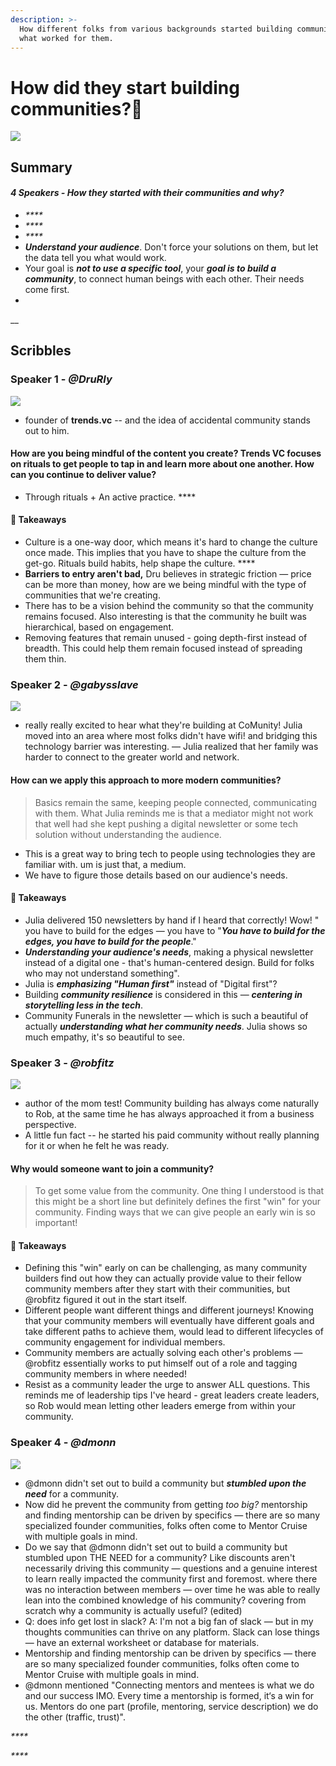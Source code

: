 ```yaml
---
description: >-
  How different folks from various backgrounds started building community and
  what worked for them.
---
```


# How did they start building communities?👀

![](../.gitbook/assets/image%20%281%29.png)

## Summary

#### _4 Speakers - How they started with their communities and why?_

*  _****_
*  _****_
*   _****_
* _**Understand your audience**_. Don't force your solutions on them, but let the data tell you what would work. 
* Your goal is _**not to use a specific tool**_, your _**goal is to build a community**_, to connect human beings with each other. Their needs come first.
* 
\_\_

## Scribbles

### Speaker 1 - _@DruRly_

![](../.gitbook/assets/image%20%287%29.png)

* founder of **trends.vc** -- and the idea of accidental community stands out to him.  

#### How are you being mindful of the content you create? Trends VC focuses on rituals to get people to tap in and learn more about one another. How can you continue to deliver value?

* Through rituals + An active practice.  ****

####  🚩 Takeaways 

* Culture is a one-way door, which means it's hard to change the culture once made. This implies that you have to shape the culture from the get-go. Rituals build habits, help shape the culture. ****
* **Barriers to entry aren't bad,** Dru believes in strategic friction — price can be more than money, how are we being mindful with the type of communities that we're creating.
* There has to be a vision behind the community so that the community remains focused. Also interesting is that the community he built was hierarchical, based on engagement.
* Removing features that remain unused - going depth-first instead of breadth. This could help them remain focused instead of spreading them thin.





### Speaker 2 - _**@gabysslave**_

![](../.gitbook/assets/image%20%283%29.png)

* really really excited to hear what they're building at CoMunity! Julia moved into an area where most folks didn't have wifi! and bridging this technology barrier was interesting. — Julia realized that her family was harder to connect to the greater world and network.

#### How can we apply this approach to more modern communities?  

> Basics remain the same, keeping people connected, communicating with them. What Julia reminds me is that a mediator might not work that well had she kept pushing a digital newsletter or some tech solution without understanding the audience.

* This is a great way to bring tech to people using technologies they are familiar with. um is just that, a medium. 
* We have to figure those details based on our audience's needs. 

#### 🚩 Takeaways 

* Julia delivered 150 newsletters by hand if I heard that correctly! Wow! " you have to build for the edges — you have to "_**You have to build for the edges, you have to build for the people**_."
* _**Understanding your audience's needs**_, making a physical newsletter instead of a digital one - that's human-centered design. Build for folks who may not understand something".
* Julia is _**emphasizing "Human first"**_ instead of "Digital first"?
* Building _**community resilience**_ is considered in this — _**centering in storytelling less in the tech**_.
* Community Funerals in the newsletter — which is such a beautiful of actually _**understanding what her community needs**_. Julia shows so much empathy, it's so beautiful to see.





### **Speaker 3 -** _**@robfitz**_

![](../.gitbook/assets/image%20%284%29.png)

* author of the mom test! Community building has always come naturally to Rob, at the same time he has always approached it from a business perspective.
* A little fun fact -- he started his paid community without really planning for it or when he felt he was ready. 

#### Why would someone want to join a community?

> To get some value from the community. One thing I understood is that this might be a short line but definitely defines the first "win" for your community. Finding ways that we can give people an early win is so important!

#### 🚩 Takeaways 

* Defining this "win" early on can be challenging, as many community builders find out how they can actually provide value to their fellow community members after they start with their communities, but @robfitz figured it out in the start itself.
* Different people want different things and different journeys! Knowing that your community members will eventually have different goals and take different paths to achieve them, would lead to different lifecycles of community engagement for individual members.
* Community members are actually solving each other's problems — @robfitz essentially works to put himself out of a role and tagging community members in where needed!
* Resist as a community leader the urge to answer ALL questions. This reminds me of leadership tips I've heard - great leaders create leaders, so Rob would mean letting other leaders emerge from within your community.   

### Speaker 4 - _**@dmonn**_

![](../.gitbook/assets/image%20%285%29.png)

* @dmonn didn't set out to build a community but _**stumbled upon the need**_ for a community. 
* Now did he prevent the community from getting _too big?_ mentorship and finding mentorship can be driven by specifics — there are so many specialized founder communities, folks often come to Mentor Cruise with multiple goals in mind.
* Do we say that @dmonn didn't set out to build a community but stumbled upon THE NEED for a community? Like discounts aren't necessarily driving this community — questions and a genuine interest to learn really impacted the community first and foremost. where there was no interaction between members — over time he was able to really lean into the combined knowledge of his community? covering from scratch why a community is actually useful? \(edited\)
* Q: does info get lost in slack? A: I'm not a big fan of slack — but in my thoughts communities can thrive on any platform. Slack can lose things — have an external worksheet or database for materials.
* Mentorship and finding mentorship can be driven by specifics — there are so many specialized founder communities, folks often come to Mentor Cruise with multiple goals in mind.
* @dmonn mentioned "Connecting mentors and mentees is what we do and our success IMO. Every time a mentorship is formed, it‘s a win for us. Mentors do one part \(profile, mentoring, service description\) we do the other \(traffic, trust\)".



_\*\*\*\*_

_\*\*\*\*_

